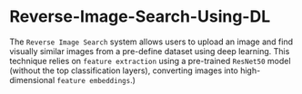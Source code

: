 # Reverse-Image-Search-Using-DL
The `Reverse Image Search` system allows users to upload an image and find visually similar images from a pre-define dataset using deep learning. This technique relies on `feature extraction` using a pre-trained `ResNet50` model (without the top classification layers), converting images into high-dimensional `feature embeddings`.)
